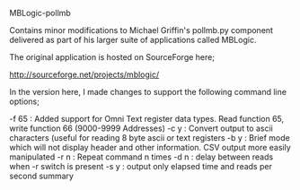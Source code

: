 MBLogic-pollmb

Contains minor modifications to Michael Griffin's pollmb.py component 
delivered as part of his larger suite of applications called MBLogic.

The original application is hosted on SourceForge here;

http://sourceforge.net/projects/mblogic/

In the version here, I made changes to support the following command line options;

-f 65 : Added support for Omni Text register data types. Read function 65, write function 66 (9000-9999 Addresses)
-c y  : Convert output to ascii characters (useful for reading 8 byte ascii or text registers
-b y  : Brief mode which will not display header and other information. CSV output more easily manipulated
-r n  : Repeat command n times
-d n  : delay between reads when -r switch is present
-s y  : output only elapsed time and reads per second summary